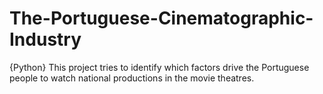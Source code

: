 # The-Portuguese-Cinematographic-Industry
{Python} This project tries to identify which factors drive the Portuguese people to watch national productions in the movie theatres.

